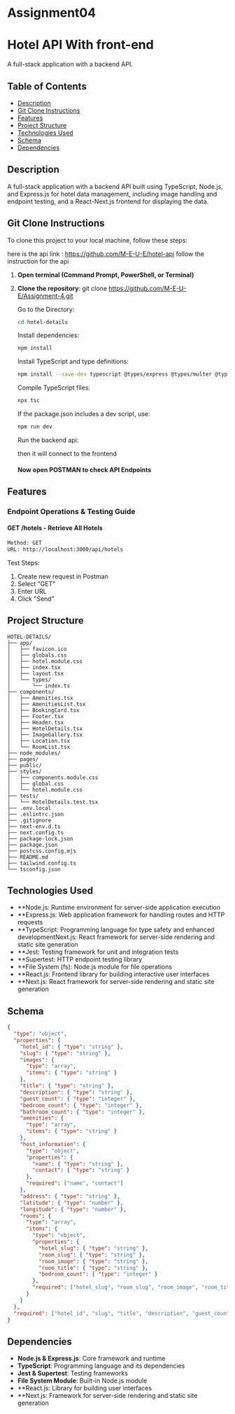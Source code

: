 # Assignment04
# Hotel API With front-end

A full-stack application with a backend API.

## Table of Contents
- [Description](#description)
- [Git Clone Instructions](#git-clone-instructions)
- [Features](#features)
- [Project Structure](#project-structure)
- [Technologies Used](#technologies-used)
- [Schema](#schema)
- [Dependencies](#dependencies)


## Description

A full-stack application with a backend API built using TypeScript, Node.js, and Express.js for hotel data management, including image handling and endpoint testing, and a React-Next.js frontend for displaying the data.

## Git Clone Instructions

To clone this project to your local machine, follow these steps:

here is the api link : https://github.com/M-E-U-E/hotel-api
follow the instruction for the api

1. **Open terminal (Command Prompt, PowerShell, or Terminal)**
2. **Clone the repository**: git clone https://github.com/M-E-U-E/Assignment-4.git
   
    Go to the Directory:
    ```bash
    cd hotel-details
    ```
    Install dependencies:
    ```bash
    npm install
    ```
    Install TypeScript and type definitions:
    ```bash
    npm install --save-dev typescript @types/express @types/multer @types/jest
    ```
    Compile TypeScript files:
    ```bash
    npx tsc
    ```
    If the package.json includes a  dev script, use:
    ```bash
    npm run dev
    ```
    
    Run the backend api:
   
    then it will connect to the frontend
    
    
    
    #### Now open POSTMAN to check API Endpoints
   
## Features

### Endpoint Operations & Testing Guide

#### GET /hotels - Retrieve All Hotels
```bash
Method: GET
URL: http://localhost:3000/api/hotels
```
Test Steps:
1. Create new request in Postman
2. Select "GET"
3. Enter URL
4. Click "Send"


## Project Structure

```
HOTEL-DETAILS/
├── app/
│   ├── favicon.ico
│   ├── globals.css
│   ├── hotel.module.css
│   ├── index.tsx
│   ├── layout.tsx
│   └── types/
│       └── index.ts
├── components/
│   ├── Amenities.tsx
│   ├── AmenitiesList.tsx
│   ├── BookingCard.tsx
│   ├── Footer.tsx
│   ├── Header.tsx
│   ├── HotelDetails.tsx
│   ├── ImageGallery.tsx
│   ├── Location.tsx
│   └── RoomList.tsx
├── node_modules/
├── pages/
├── public/
├── styles/
│   ├── components.module.css
│   ├── global.css
│   └── hotel.module.css
├── tests/
│   └── HotelDetails.test.tsx
├── .env.local
├── .eslintrc.json
├── .gitignore
├── next-env.d.ts
├── next.config.ts
├── package-lock.json
├── package.json
├── postcss.config.mjs
├── README.md
├── tailwind.config.ts
└── tsconfig.json

```

## Technologies Used

- **Node.js: Runtime environment for server-side application execution
- **Express.js: Web application framework for handling routes and HTTP requests
- **TypeScript: Programming language for type safety and enhanced developmentNext.js: React framework for server-side rendering and static site generation
- **Jest: Testing framework for unit and integration tests
- **Supertest: HTTP endpoint testing library
- **File System (fs): Node.js module for file operations
- **React.js: Frontend library for building interactive user interfaces
- **Next.js: React framework for server-side rendering and static site generation
  
    
## Schema
```json
{
  "type": "object",
  "properties": {
    "hotel_id": { "type": "string" },
    "slug": { "type": "string" },
    "images": {
      "type": "array",
      "items": { "type": "string" }
    },
    "title": { "type": "string" },
    "description": { "type": "string" },
    "guest_count": { "type": "integer" },
    "bedroom_count": { "type": "integer" },
    "bathroom_count": { "type": "integer" },
    "amenities": {
      "type": "array",
      "items": { "type": "string" }
    },
    "host_information": {
      "type": "object",
      "properties": {
        "name": { "type": "string" },
        "contact": { "type": "string" }
      },
      "required": ["name", "contact"]
    },
    "address": { "type": "string" },
    "latitude": { "type": "number" },
    "longitude": { "type": "number" },
    "rooms": {
      "type": "array",
      "items": {
        "type": "object",
        "properties": {
          "hotel_slug": { "type": "string" },
          "room_slug": { "type": "string" },
          "room_image": { "type": "string" },
          "room_title": { "type": "string" },
          "bedroom_count": { "type": "integer" }
        },
        "required": ["hotel_slug", "room_slug", "room_image", "room_title", "bedroom_count"]
      }
    }
  },
  "required": ["hotel_id", "slug", "title", "description", "guest_count", "bedroom_count", "bathroom_count", "amenities", "host_information", "address", "latitude", "longitude", "rooms"]
}
```

## Dependencies

- **Node.js & Express.js**: Core framework and runtime
- **TypeScript**: Programming language and its dependencies
- **Jest & Supertest**: Testing frameworks
- **File System Module**: Built-in Node.js module
- **React.js: Library for building user interfaces
- **Next.js: Framework for server-side rendering and static site generation
